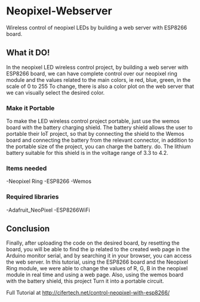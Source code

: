 # Neopixel-Webserver
Wireless control of neopixel LEDs by building a web server with ESP8266 board.

## What it DO!
In the neopixel LED wireless control project, by building a web server with ESP8266 board, we can have complete control over our neopixel ring module and the values related to the main colors, ie red, blue, green, in the scale of 0 to 255 To change, there is also a color plot on the web server that we can visually select the desired color.

### Make it Portable
To make the LED wireless control project portable, just use the wemos board with the battery charging shield. The battery shield allows the user to portable their IoT project, so that by connecting the shield to the Wemos board and connecting the battery from the relevant connector, in addition to the portable size of the project, you can charge the battery. do. The lithium battery suitable for this shield is in the voltage range of 3.3 to 4.2.

### Items needed
-Neopixel Ring
-ESP8266
-Wemos

### Required libraries
-Adafruit_NeoPixel
-ESP8266WiFi

## Conclusion
Finally, after uploading the code on the desired board, by resetting the board, you will be able to find the ip related to the created web page in the Arduino monitor serial, and by searching it in your browser, you can access the web server. In this tutorial, using the ESP8266 board and the Neopixel Ring module, we were able to change the values of R, G, B in the neopixel module in real time and using a web page. Also, using the wemos board with the battery shield, this project Turn it into a portable circuit.

Full Tutorial at http://cifertech.net/control-neopixel-with-esp8266/
